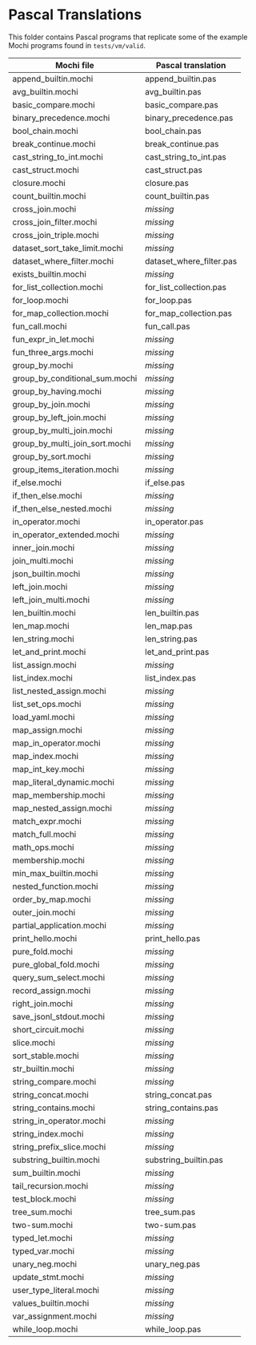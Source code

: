# Pascal Translations

This folder contains Pascal programs that replicate some of the example Mochi programs found in `tests/vm/valid`.

| Mochi file | Pascal translation |
|------------|-------------------|
| append_builtin.mochi | append_builtin.pas |
| avg_builtin.mochi | avg_builtin.pas |
| basic_compare.mochi | basic_compare.pas |
| binary_precedence.mochi | binary_precedence.pas |
| bool_chain.mochi | bool_chain.pas |
| break_continue.mochi | break_continue.pas |
| cast_string_to_int.mochi | cast_string_to_int.pas |
| cast_struct.mochi | cast_struct.pas |
| closure.mochi | closure.pas |
| count_builtin.mochi | count_builtin.pas |
| cross_join.mochi | _missing_ |
| cross_join_filter.mochi | _missing_ |
| cross_join_triple.mochi | _missing_ |
| dataset_sort_take_limit.mochi | _missing_ |
| dataset_where_filter.mochi | dataset_where_filter.pas |
| exists_builtin.mochi | _missing_ |
| for_list_collection.mochi | for_list_collection.pas |
| for_loop.mochi | for_loop.pas |
| for_map_collection.mochi | for_map_collection.pas |
| fun_call.mochi | fun_call.pas |
| fun_expr_in_let.mochi | _missing_ |
| fun_three_args.mochi | _missing_ |
| group_by.mochi | _missing_ |
| group_by_conditional_sum.mochi | _missing_ |
| group_by_having.mochi | _missing_ |
| group_by_join.mochi | _missing_ |
| group_by_left_join.mochi | _missing_ |
| group_by_multi_join.mochi | _missing_ |
| group_by_multi_join_sort.mochi | _missing_ |
| group_by_sort.mochi | _missing_ |
| group_items_iteration.mochi | _missing_ |
| if_else.mochi | if_else.pas |
| if_then_else.mochi | _missing_ |
| if_then_else_nested.mochi | _missing_ |
| in_operator.mochi | in_operator.pas |
| in_operator_extended.mochi | _missing_ |
| inner_join.mochi | _missing_ |
| join_multi.mochi | _missing_ |
| json_builtin.mochi | _missing_ |
| left_join.mochi | _missing_ |
| left_join_multi.mochi | _missing_ |
| len_builtin.mochi | len_builtin.pas |
| len_map.mochi | len_map.pas |
| len_string.mochi | len_string.pas |
| let_and_print.mochi | let_and_print.pas |
| list_assign.mochi | _missing_ |
| list_index.mochi | list_index.pas |
| list_nested_assign.mochi | _missing_ |
| list_set_ops.mochi | _missing_ |
| load_yaml.mochi | _missing_ |
| map_assign.mochi | _missing_ |
| map_in_operator.mochi | _missing_ |
| map_index.mochi | _missing_ |
| map_int_key.mochi | _missing_ |
| map_literal_dynamic.mochi | _missing_ |
| map_membership.mochi | _missing_ |
| map_nested_assign.mochi | _missing_ |
| match_expr.mochi | _missing_ |
| match_full.mochi | _missing_ |
| math_ops.mochi | _missing_ |
| membership.mochi | _missing_ |
| min_max_builtin.mochi | _missing_ |
| nested_function.mochi | _missing_ |
| order_by_map.mochi | _missing_ |
| outer_join.mochi | _missing_ |
| partial_application.mochi | _missing_ |
| print_hello.mochi | print_hello.pas |
| pure_fold.mochi | _missing_ |
| pure_global_fold.mochi | _missing_ |
| query_sum_select.mochi | _missing_ |
| record_assign.mochi | _missing_ |
| right_join.mochi | _missing_ |
| save_jsonl_stdout.mochi | _missing_ |
| short_circuit.mochi | _missing_ |
| slice.mochi | _missing_ |
| sort_stable.mochi | _missing_ |
| str_builtin.mochi | _missing_ |
| string_compare.mochi | _missing_ |
| string_concat.mochi | string_concat.pas |
| string_contains.mochi | string_contains.pas |
| string_in_operator.mochi | _missing_ |
| string_index.mochi | _missing_ |
| string_prefix_slice.mochi | _missing_ |
| substring_builtin.mochi | substring_builtin.pas |
| sum_builtin.mochi | _missing_ |
| tail_recursion.mochi | _missing_ |
| test_block.mochi | _missing_ |
| tree_sum.mochi | tree_sum.pas |
| two-sum.mochi | two-sum.pas |
| typed_let.mochi | _missing_ |
| typed_var.mochi | _missing_ |
| unary_neg.mochi | unary_neg.pas |
| update_stmt.mochi | _missing_ |
| user_type_literal.mochi | _missing_ |
| values_builtin.mochi | _missing_ |
| var_assignment.mochi | _missing_ |
| while_loop.mochi | while_loop.pas |
